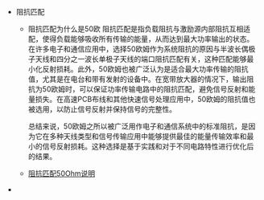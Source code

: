- 阻抗匹配
  
  - 阻抗匹配为什么是50欧
    阻抗匹配是指负载阻抗与激励源内部阻抗互相适配，使得负载能够吸收所有传输的能量，从而达到最大功率输出的状态。在许多电子和通信应用中，选择50欧姆作为系统阻抗的原因与半波长偶极子天线和四分之一波长单极子天线的端口阻抗匹配有关，这种匹配能够最小化反射损耗。此外，50欧姆也被广泛认为是适合最大功率传输的阻抗值，尤其是在电台和带有发射的设备中。在宽带放大器的情况下，输出阻抗为50欧姆时，可以保证功率传输电路中的阻抗匹配，避免信号反射和能量损失。在高速PCB布线和其他快速信号处理应用中，50欧姆的阻抗值也被选用，以防止信号反射并保持信号的完整性。
    
    总结来说，50欧姆之所以被广泛用作电子和通信系统中的标准阻抗，是因为它在多种天线类型和信号传输应用中能够提供最佳的能量传输效率和最小的信号反射损耗。这种选择是基于实践和对于不同电路特性进行优化后的结果。
    
  - [阻抗匹配50Ohm说明](http://www.bds666.com/technical-exchange/521271.html)
  
- 